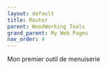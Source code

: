 ```yaml
---
layout: default
title: Router
parent: WoodWorking Tools
grand_parent: My Web Pages
nav_order: 4
---
```

Mon premier outil de menuiserie